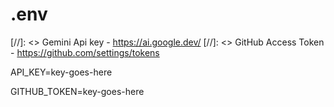 # .env

[//]: <> Gemini Api key - https://ai.google.dev/
[//]: <> GitHub Access Token - https://github.com/settings/tokens

API_KEY=key-goes-here

GITHUB_TOKEN=key-goes-here